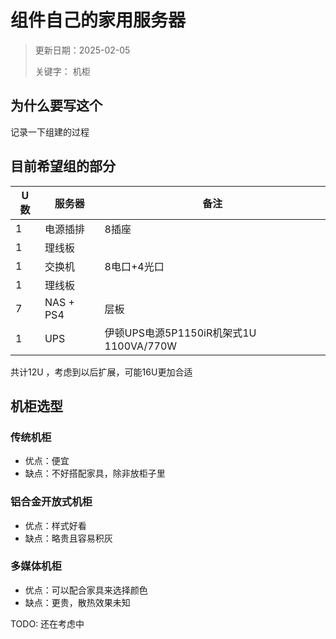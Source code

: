 # 组件自己的家用服务器
> 更新日期：2025-02-05
> 
> 关键字： 机柜
## 为什么要写这个
记录一下组建的过程

## 目前希望组的部分

U 数| 服务器| 备注
--- | --- | ---
1| 电源插排| 8插座
1| 理线板 |  
1 | 交换机| 8电口+4光口
1| 理线板 |  
7| NAS + PS4| 层板
1 |  UPS | 伊顿UPS电源5P1150iR机架式1U 1100VA/770W

共计12U ，考虑到以后扩展，可能16U更加合适

## 机柜选型
### 传统机柜
* 优点：便宜
* 缺点：不好搭配家具，除非放柜子里
### 铝合金开放式机柜
* 优点：样式好看
* 缺点：略贵且容易积灰
### 多媒体机柜
* 优点：可以配合家具来选择颜色
* 缺点：更贵，散热效果未知

TODO: 还在考虑中